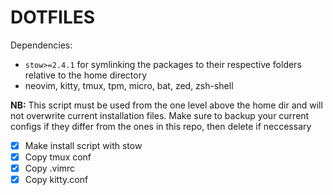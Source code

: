 # DOTFILES 

Dependencies:

- `stow>=2.4.1` for symlinking the packages to their respective folders relative to the home directory
- neovim, kitty, tmux, tpm, micro, bat, zed, zsh-shell

**NB:** This script must be used from the one level above the home dir and will not overwrite current installation files. Make sure to backup your current configs if they differ from the ones in this repo, then delete if neccessary

- [x] Make install script with stow
- [x] Copy tmux conf
- [x] Copy .vimrc
- [x] Copy kitty.conf
